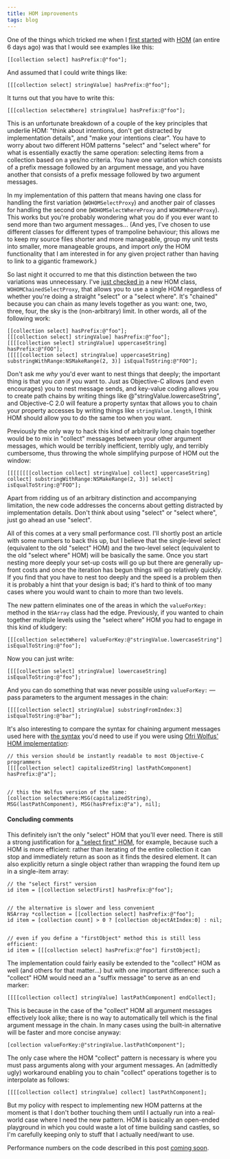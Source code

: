 ```yaml
---
title: HOM improvements
tags: blog
---
```


One of the things which tricked me when I [first started](http://www.wincent.com/a/about/wincent/weblog/svn-log/archives/2006/11/wocommon_r165_8_items_changed.php) with [HOM](http://www.wincent.com/a/about/wincent/weblog/archives/hom/) (an entire 6 days ago) was that I would see examples like this:

    [[collection select] hasPrefix:@"foo"];

And assumed that I could write things like:

    [[[collection select] stringValue] hasPrefix:@"foo"];

It turns out that you have to write this:

    [[[collection selectWhere] stringValue] hasPrefix:@"foo"];

This is an unfortunate breakdown of a couple of the key principles that underlie HOM: "think about intentions, don't get distracted by implementation details", and "make your intentions clear". You have to worry about two different HOM patterns "select" and "select where" for what is essentially exactly the same operation: selecting items from a collection based on a yes/no criteria. You have one variation which consists of a prefix message followed by an argument message, and you have another that consists of a prefix message followed by two argument messages.

In my implementation of this pattern that means having one class for handling the first variation (`WOHOMSelectProxy`) and another pair of classes for handling the second one (`WOHOMSelectWhereProxy` and `WOHOMWhereProxy`). This works but you're probably wondering what you do if you ever want to send more than two argument messages... (And yes, I've chosen to use different classes for different types of trampoline behaviour; this allows me to keep my source files shorter and more manageable, group my unit tests into smaller, more manageable groups, and import *only* the HOM functionality that I am interested in for any given project rather than having to link to a gigantic framework.)





So last night it occurred to me that this distinction between the two variations was unnecessary. I've [just checked in](http://www.wincent.com/a/about/wincent/weblog/svn-log/archives/2006/11/wocommon_r186_14_items_changed.php) a new HOM class, `WOHOMChainedSelectProxy`, that allows you to use a single HOM regardless of whether you're doing a straight "select" or a "select where". It's "chained" because you can chain as many levels together as you want: one, two, three, four, the sky is the (non-arbitrary) limit. In other words, all of the following work:

    [[collection select] hasPrefix:@"foo"];
    [[[collection select] stringValue] hasPrefix:@"foo"];
    [[[[collection select] stringValue] uppercaseString] hasPrefix:@"FOO"];
    [[[[[collection select] stringValue] uppercaseString] substringWithRange:NSMakeRange(2, 3)] isEqualToString:@"FOO"];

Don't ask me *why* you'd ever want to nest things that deeply; the important thing is that you *can* if you want to. Just as Objective-C allows (and even encourages) you to nest message sends, and key-value coding allows you to create path chains by writing things like @"stringValue.lowercaseString", and Objective-C 2.0 will feature a property syntax that allows you to chain your property accesses by writing things like `stringValue.length`, I think HOM should allow you to do the same too when you want.

Previously the only way to hack this kind of arbitrarily long chain together would be to mix in "collect" messages between your other argument messages, which would be terribly inefficient, terribly ugly, and terribly cumbersome, thus throwing the whole simplifying purpose of HOM out the window:

    [[[[[[[[collection collect] stringValue] collect] uppercaseString] collect] substringWithRange:NSMakeRange(2, 3)] select] isEqualToString:@"FOO"];

Apart from ridding us of an arbitrary distinction and accompanying limitation, the new code addresses the concerns about getting distracted by implementation details. Don't think about using "select" or "select where", just go ahead an use "select".

All of this comes at a very small performance cost. I'll shortly post an article with some numbers to back this up, but I believe that the single-level select (equivalent to the old "select" HOM) and the two-level select (equivalent to the old "select where" HOM) will be basically the same. Once you start nesting more deeply your set-up costs will go up but there are generally up-front costs and once the iteration has begun things will go relatively quickly. If you find that you have to nest too deeply and the speed is a problem then it is probably a hint that your design is bad; it's hard to think of too many cases where you would want to chain to more than two levels.

The new pattern eliminates one of the areas in which the `valueForKey:` method in the `NSArray` class had the edge. Previously, if you wanted to chain together multiple levels using the "select where" HOM you had to engage in this kind of kludgery:

    [[[collection selectWhere] valueForKey:@"stringValue.lowercaseString"] isEqualToString:@"foo"];

Now you can just write:

    [[[[collection select] stringValue] lowercaseString] isEqualToString:@"foo"];

And you can do something that was never possible using `valueForKey:` — pass parameters to the argument messages in the chain:

    [[[[collection select] stringValue] substringFromIndex:3] isEqualToString:@"bar"];

It's also interesting to compare the syntax for chaining argument messages used here with [the syntax](http://www.dpompa.com/?p=33) you'd need to use if you were using [Ofri Wolfus' HOM implementation](http://www.dpompa.com/?page_id=4):

    // this version should be instantly readable to most Objective-C programmers
    [[[[collection select] capitalizedString] lastPathComponent] hasPrefix:@"a"];


    // this the Wolfus version of the same:
    [collection selectWhere:MSG(capitalizedString), MSG(lastPathComponent), MSG(hasPrefix:@"a"), nil];

#### Concluding comments

This definitely isn't the only "select" HOM that you'll ever need. There is still a strong justification for [a "select first" HOM](http://www.wincent.com/a/about/wincent/weblog/svn-log/archives/2006/11/wocommon_r184_23_items_changed.php), for example, because such a HOM is more efficient: rather than iterating of the entire collection it can stop and immediately return as soon as it finds the desired element. It can also explicitly return a single object rather than wrapping the found item up in a single-item array:

    // the "select first" version
    id item = [[collection selectFirst] hasPrefix:@"foo"];


    // the alternative is slower and less convenient
    NSArray *collection = [[collection select] hasPrefix:@"foo"];
    id item = [collection count] > 0 ? [collection objectAtIndex:0] : nil;


    // even if you define a "firstObject" method this is still less efficient:
    id item = [[[collection select] hasPrefix:@"foo"] firstObject];

The implementation could fairly easily be extended to the "collect" HOM as well (and others for that matter...) but with one important difference: such a "collect" HOM would need an a "suffix message" to serve as an end marker:

    [[[[collection collect] stringValue] lastPathComponent] endCollect];

This is because in the case of the "collect" HOM all argument messages effectively look alike; there is no way to automatically tell which is the final argument message in the chain. In many cases using the built-in alternative will be faster and more concise anyway:

    [collection valueForKey:@"stringValue.lastPathComponent"];

The only case where the HOM "collect" pattern is necessary is where you must pass arguments along with your argument messages. An (admittedly ugly) workaround enabling you to chain "collect" operations together is to interpolate as follows:

    [[[[collection collect] stringValue] collect] lastPathComponent];

But my policy with respect to implementing new HOM patterns at the moment is that I don't bother touching them until I actually run into a real-world case where I need the new pattern. HOM is basically an open-ended playground in which you could waste a lot of time building sand castles, so I'm carefully keeping only to stuff that I actually need/want to use.

Performance numbers on the code described in this post [coming soon](http://colaiuta.net/).

